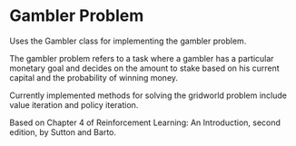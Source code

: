 # Gambler Problem
Uses the Gambler class for implementing the gambler problem.

The gambler problem refers to a task where a gambler has a particular monetary
goal and decides on the amount to stake based on his current capital and the
probability of winning money.

Currently implemented methods for solving the gridworld problem include
value iteration and policy iteration.

Based on Chapter 4 of Reinforcement Learning: An Introduction, second edition,
by Sutton and Barto.
